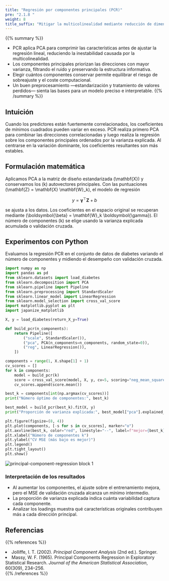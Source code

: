 ```yaml
---
title: "Regresión por componentes principales (PCR)"
pre: "2.1.8 "
weight: 8
title_suffix: "Mitigar la multicolinealidad mediante reducción de dimensionalidad"
---
```


{{% summary %}}
- PCR aplica PCA para comprimir las características antes de ajustar la regresión lineal, reduciendo la inestabilidad causada por la multicolinealidad.
- Los componentes principales priorizan las direcciones con mayor varianza, filtrando el ruido y preservando la estructura informativa.
- Elegir cuántos componentes conservar permite equilibrar el riesgo de sobreajuste y el coste computacional.
- Un buen preprocesamiento —estandarización y tratamiento de valores perdidos— sienta las bases para un modelo preciso e interpretable.
{{% /summary %}}

## Intuición
Cuando los predictores están fuertemente correlacionados, los coeficientes de mínimos cuadrados pueden variar en exceso. PCR realiza primero PCA para combinar las direcciones correlacionadas y luego realiza la regresión sobre los componentes principales ordenados por la varianza explicada. Al centrarse en la variación dominante, los coeficientes resultantes son más estables.

## Formulación matemática
Aplicamos PCA a la matriz de diseño estandarizada \(\mathbf{X}\) y conservamos los \(k\) autovectores principales. Con las puntuaciones \(\mathbf{Z} = \mathbf{X} \mathbf{W}_k\), el modelo de regresión

$$
y = \boldsymbol{\gamma}^\top \mathbf{Z} + b
$$

se ajusta a los datos. Los coeficientes en el espacio original se recuperan mediante \(\boldsymbol{\beta} = \mathbf{W}_k \boldsymbol{\gamma}\). El número de componentes \(k\) se elige usando la varianza explicada acumulada o validación cruzada.

## Experimentos con Python
Evaluamos la regresión PCR en el conjunto de datos de diabetes variando el número de componentes y midiendo el desempeño con validación cruzada.

```python
import numpy as np
import pandas as pd
from sklearn.datasets import load_diabetes
from sklearn.decomposition import PCA
from sklearn.pipeline import Pipeline
from sklearn.preprocessing import StandardScaler
from sklearn.linear_model import LinearRegression
from sklearn.model_selection import cross_val_score
import matplotlib.pyplot as plt
import japanize_matplotlib

X, y = load_diabetes(return_X_y=True)

def build_pcr(n_components):
    return Pipeline([
        ("scale", StandardScaler()),
        ("pca", PCA(n_components=n_components, random_state=0)),
        ("reg", LinearRegression()),
    ])

components = range(1, X.shape[1] + 1)
cv_scores = []
for k in components:
    model = build_pcr(k)
    score = cross_val_score(model, X, y, cv=5, scoring="neg_mean_squared_error")
    cv_scores.append(score.mean())

best_k = components[int(np.argmax(cv_scores))]
print("Número óptimo de componentes:", best_k)

best_model = build_pcr(best_k).fit(X, y)
print("Proporción de varianza explicada:", best_model["pca"].explained_variance_ratio_)

plt.figure(figsize=(8, 4))
plt.plot(components, [-s for s in cv_scores], marker="o")
plt.axvline(best_k, color="red", linestyle="--", label=f"mejor={best_k}")
plt.xlabel("Número de componentes k")
plt.ylabel("CV MSE (más bajo es mejor)")
plt.legend()
plt.tight_layout()
plt.show()
```

![principal-component-regression block 1](/images/basic/regression/principal-component-regression_block01_es.png)

### Interpretación de los resultados
- Al aumentar los componentes, el ajuste sobre el entrenamiento mejora, pero el MSE de validación cruzada alcanza un mínimo intermedio.
- La proporción de varianza explicada indica cuánta variabilidad captura cada componente.
- Analizar los loadings muestra qué características originales contribuyen más a cada dirección principal.

## Referencias
{{% references %}}
<li>Jolliffe, I. T. (2002). <i>Principal Component Analysis</i> (2nd ed.). Springer.</li>
<li>Massy, W. F. (1965). Principal Components Regression in Exploratory Statistical Research. <i>Journal of the American Statistical Association</i>, 60(309), 234–256.</li>
{{% /references %}}
